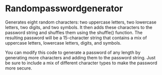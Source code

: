 # Randompasswordgenerator
Generates eight random characters: two uppercase letters, two lowercase letters, two digits, and two symbols. It then adds these characters to the password string and shuffles them using the shuffle() function. The resulting password will be a 15-character string that contains a mix of uppercase letters, lowercase letters, digits, and symbols.

You can modify this code to generate a password of any length by generating more characters and adding them to the password string. Just be sure to include a mix of different character types to make the password more secure.
